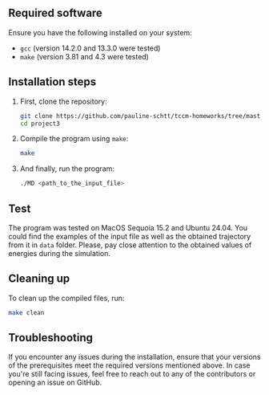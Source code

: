 ## Required software

Ensure you have the following installed on your system:
- `gcc` (version 14.2.0 and 13.3.0 were tested)
- `make` (version 3.81 and 4.3 were tested)

## Installation steps

1. First, clone the repository:
    ```sh
    git clone https://github.com/pauline-schtt/tccm-homeworks/tree/master/project3
    cd project3
    ```

2. Compile the program using `make`:
    ```sh
    make
    ```

3. And finally, run the program:
    ```sh
    ./MD <path_to_the_input_file>
    ```

## Test

The program was tested on MacOS Sequoia 15.2 and Ubuntu 24.04. You could find the examples of the input file as well as the obtained trajectory from it in `data` folder. Please, pay close attention to the obtained values of energies during the simulation.

## Cleaning up

To clean up the compiled files, run:
```sh
make clean
```

## Troubleshooting

If you encounter any issues during the installation, ensure that your versions of the prerequisites meet the required versions mentioned above. In case you're still facing issues, feel free to reach out to any of the contributors or opening an issue on GitHub.

